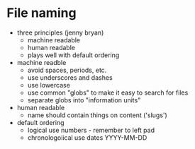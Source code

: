 # File naming

- three principles (jenny bryan)
  - machine readable
  - human readable
  - plays well with default ordering
- machine readble
  - avoid spaces, periods, etc. 
  - use underscores and dashes
  - use lowercase
  - use common "globs" to make it easy to search for files
  - separate globs into "information units"
- human readable
  - name should contain things on content ('slugs')
- default ordering
  - logical use numbers - remember to left pad
  - chronologoiical use dates YYYY-MM-DD
